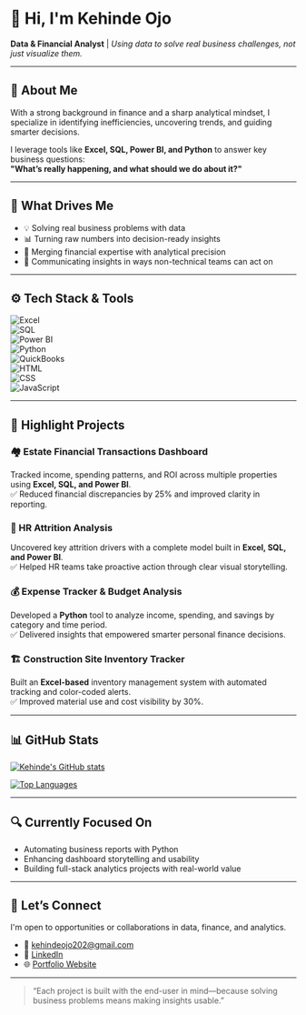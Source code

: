 # 👋 Hi, I'm Kehinde Ojo  
**Data & Financial Analyst** | *Using data to solve real business challenges, not just visualize them.*

---

## 💼 About Me

With a strong background in finance and a sharp analytical mindset, I specialize in identifying inefficiencies, uncovering trends, and guiding smarter decisions.  

I leverage tools like **Excel, SQL, Power BI, and Python** to answer key business questions:  
**"What’s really happening, and what should we do about it?"**

---

## 🧠 What Drives Me

- 💡 Solving real business problems with data  
- 📊 Turning raw numbers into decision-ready insights  
- 🧮 Merging financial expertise with analytical precision  
- 🎯 Communicating insights in ways non-technical teams can act on  

---

## ⚙️ Tech Stack & Tools

![Excel](https://img.shields.io/badge/Microsoft%20Excel-Data%20Analysis-217346?logo=microsoft-excel&logoColor=white&style=flat-square)  
![SQL](https://img.shields.io/badge/MySQL-Querying%20%26%20Modeling-4479A1?logo=mysql&logoColor=white&style=flat-square)  
![Power BI](https://img.shields.io/badge/Power%20BI-Data%20Visualization-F2C811?logo=powerbi&logoColor=black&style=flat-square)  
![Python](https://img.shields.io/badge/Python-Automation%20%26%20Analysis-3776AB?logo=python&logoColor=white&style=flat-square)  
![QuickBooks](https://img.shields.io/badge/QuickBooks-Financial%20Tracking-2CA01C?logo=intuit&logoColor=white&style=flat-square)  
![HTML](https://img.shields.io/badge/HTML-Web%20Structure-E34F26?logo=html5&logoColor=white&style=flat-square)  
![CSS](https://img.shields.io/badge/CSS-Styling%20%26%20Layout-1572B6?logo=css3&logoColor=white&style=flat-square)  
![JavaScript](https://img.shields.io/badge/JavaScript-Website%20Interactions-F7DF1E?logo=javascript&logoColor=black&style=flat-square)

---

## 🌟 Highlight Projects

### 🏘 Estate Financial Transactions Dashboard  
Tracked income, spending patterns, and ROI across multiple properties using **Excel, SQL, and Power BI**.  
✅ Reduced financial discrepancies by 25% and improved clarity in reporting.

### 👥 HR Attrition Analysis  
Uncovered key attrition drivers with a complete model built in **Excel, SQL, and Power BI**.  
✅ Helped HR teams take proactive action through clear visual storytelling.

### 💰 Expense Tracker & Budget Analysis  
Developed a **Python** tool to analyze income, spending, and savings by category and time period.  
✅ Delivered insights that empowered smarter personal finance decisions.

### 🏗 Construction Site Inventory Tracker  
Built an **Excel-based** inventory management system with automated tracking and color-coded alerts.  
✅ Improved material use and cost visibility by 30%.

---

## 📊 GitHub Stats

[![Kehinde's GitHub stats](https://github-readme-stats.vercel.app/api?username=KehindeOjo&show_icons=true&theme=radical&count_private=true)](https://github.com/KehindeOjo)

[![Top Languages](https://github-readme-stats.vercel.app/api/top-langs/?username=KehindeOjo&layout=compact&theme=radical)](https://github.com/KehindeOjo)

---

## 🔍 Currently Focused On

- Automating business reports with Python  
- Enhancing dashboard storytelling and usability  
- Building full-stack analytics projects with real-world value  

---

## 🤝 Let’s Connect

I'm open to opportunities or collaborations in data, finance, and analytics.

- 📧 kehindeojo202@gmail.com  
- 🔗 [LinkedIn](https://www.linkedin.com/in/kehindeojo-analyst)  
- 🌐 [Portfolio Website](https://kehindeojo.netlify.app)  

---

> “Each project is built with the end-user in mind—because solving business problems means making insights usable.”
